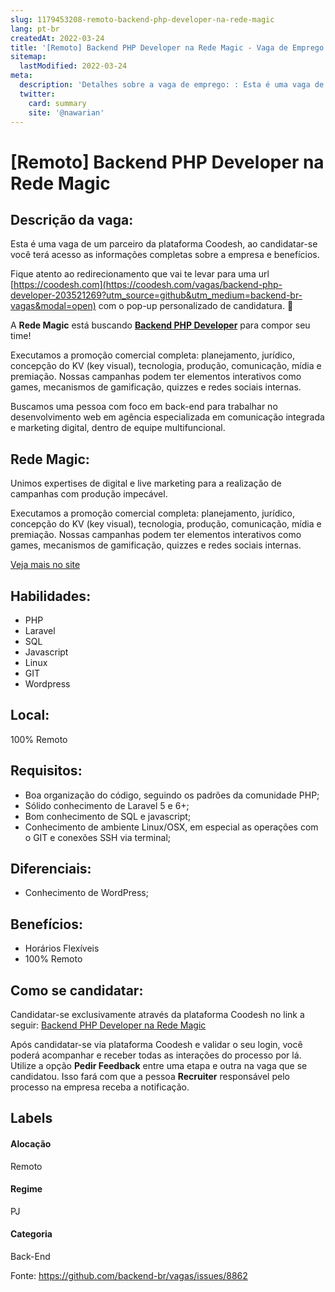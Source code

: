 ```yaml
---
slug: 1179453208-remoto-backend-php-developer-na-rede-magic
lang: pt-br
createdAt: 2022-03-24
title: '[Remoto] Backend PHP Developer na Rede Magic - Vaga de Emprego'
sitemap:
  lastModified: 2022-03-24
meta:
  description: 'Detalhes sobre a vaga de emprego: : Esta é uma vaga de um parceiro da plataforma Coodesh, ao candidatar-se você terá acesso as informações completas sobre a empresa e benefícios.  Fique atento ao redirecionamento que vai te levar para uma url [https://coodesh.com](https://coodesh.com/vagas/backend-php-developer-203521269?utm_source=github&utm_medium=backend-br-vagas&modal=open) com o pop-up personalizado de candidatura. 👋 <p>A <strong>Rede Magic</strong> está buscando <strong><ins>Backend PHP Developer</ins></strong> para compor seu time!</p> <p>Executamos a promoção comercial completa: planejamento, jurídico, concepção do KV (key visual), tecnologia, produção, comunicação, mídia e premiação. Nossas campanhas podem ter elementos interativos como games, mecanismos de gamificação, quizzes e redes sociais internas.</p> <p>Buscamos uma pessoa com foco em back-end para trabalhar no desenvolvimento web em agência especializada em comunicação integrada e marketing digital, dentro de equipe multifuncional.</p> <p></p>'
  twitter:
    card: summary
    site: '@nawarian'
---
```


# [Remoto] Backend PHP Developer na Rede Magic

## Descrição da vaga: 
Esta é uma vaga de um parceiro da plataforma Coodesh, ao candidatar-se você terá acesso as informações completas sobre a empresa e benefícios.


Fique atento ao redirecionamento que vai te levar para uma url [https://coodesh.com](https://coodesh.com/vagas/backend-php-developer-203521269?utm_source=github&utm_medium=backend-br-vagas&modal=open) com o pop-up personalizado de candidatura. 👋
<p>A <strong>Rede Magic</strong> está buscando <strong><ins>Backend PHP Developer</ins></strong> para compor seu time!</p>
<p>Executamos a promoção comercial completa: planejamento, jurídico, concepção do KV (key visual), tecnologia, produção, comunicação, mídia e premiação. Nossas campanhas podem ter elementos interativos como games, mecanismos de gamificação, quizzes e redes sociais internas.</p>
<p>Buscamos uma pessoa com foco em back-end para trabalhar no desenvolvimento web em agência especializada em comunicação integrada e marketing digital, dentro de equipe multifuncional.</p>
<p></p>

## Rede Magic: 
 <p>Unimos expertises de digital e live marketing para a realização de campanhas com produção impecável.</p>

<p>Executamos a promoção comercial completa: planejamento, jurídico, concepção do KV (key visual), tecnologia, produção, comunicação, mídia e premiação. Nossas campanhas podem ter elementos interativos como games, mecanismos de gamificação, quizzes e redes sociais internas.</p><a href='https://coodesh.com/empresas/rede-magic'>Veja mais no site</a>

 ## Habilidades: 
 - PHP 
- Laravel 
- SQL 
- Javascript 
- Linux 
- GIT 
- Wordpress
## Local: 
 100% Remoto
## Requisitos: 
 - Boa organização do código, seguindo os padrões da comunidade PHP; 
- Sólido conhecimento de Laravel 5 e 6+; 
- Bom conhecimento de SQL e javascript; 
- Conhecimento de ambiente Linux/OSX, em especial as operações com o GIT e conexões SSH via terminal;
## Diferenciais: 
 - Conhecimento de WordPress;
## Benefícios: 
 - Horários Flexíveis 
- 100% Remoto
## Como se candidatar:
Candidatar-se exclusivamente através da plataforma Coodesh no link a seguir: [Backend PHP Developer na Rede Magic](https://coodesh.com/vagas/backend-php-developer-203521269?utm_source=github&utm_medium=backend-br-vagas&modal=open)


Após candidatar-se via plataforma Coodesh e validar o seu login, você poderá acompanhar e receber todas as interações do processo por lá. Utilize a opção **Pedir Feedback** entre uma etapa e outra na vaga que se candidatou. Isso fará com que a pessoa **Recruiter** responsável pelo processo na empresa receba a notificação.
## Labels
#### Alocação
Remoto
#### Regime
PJ
#### Categoria
Back-End

Fonte: https://github.com/backend-br/vagas/issues/8862